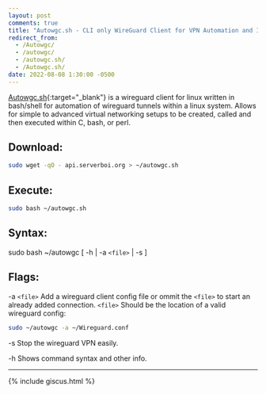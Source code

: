 ```yaml
---
layout: post
comments: true
title: "Autowgc.sh - CLI only WireGuard Client for VPN Automation and Integration"
redirect_from:
  - /Autowgc/
  - /autowgc/
  - /autowgc.sh/
  - /Autowgc.sh/
date: 2022-08-08 1:30:00 -0500
---
```

[Autowgc.sh](https://github.com/JakeTurner616/autowgc){:target="_blank"} is a wireguard client for linux written in bash/shell for automation of wireguard tunnels within a linux system. Allows for simple to advanced virtual networking setups to be created, called and then executed within C, bash, or perl.
## Download:
```bash
sudo wget -qO - api.serverboi.org > ~/autowgc.sh
```
## Execute:
```bash
sudo bash ~/autowgc.sh
```
## Syntax:
 sudo bash ~/autowgc	  [ 	-h  	| -a `<file>` |  -s  	 ]
## Flags:
 
 -a  `<file>`  Add a wireguard client config file or ommit the `<file>` to start an already added connection. `<file>` Should be the location of a valid wireguard config:
 
 ```bash
sudo ~/autowgc -a ~/Wireguard.conf
```
 
 -s           	Stop the wireguard VPN easily.
 
 -h           	Shows command syntax and other info.
 
---
{% include giscus.html %}
